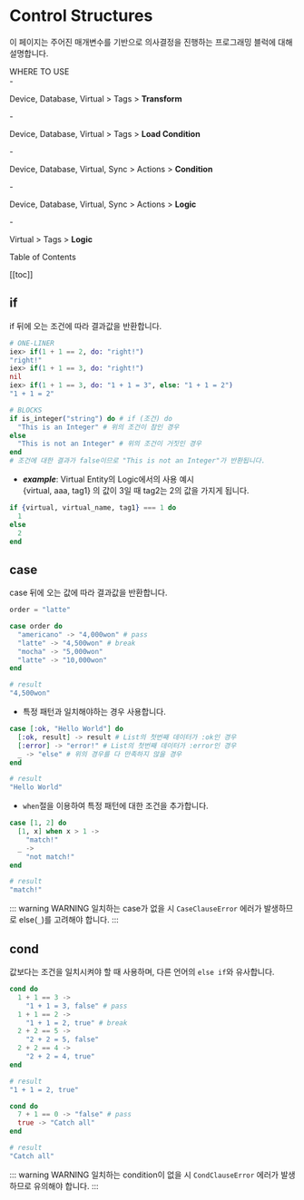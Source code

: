 # Control Structures
이 페이지는 주어진 매개변수를 기반으로 의사결정을 진행하는 프로그래밍 블럭에 대해 설명합니다.
<div class="info">
  <div class="info-title">WHERE TO USE</div>
  - <p>Device, Database, Virtual > Tags > <b>Transform</b></p>
  - <p>Device, Database, Virtual > Tags > <b>Load Condition</b></p>
  - <p>Device, Database, Virtual, Sync > Actions > <b>Condition</b></p>
  - <p>Device, Database, Virtual, Sync > Actions > <b>Logic</b></p>
  - <p>Virtual > Tags > <b>Logic</b></p>
</div>

<div class="toc-title">Table of Contents</div>

[[toc]]

## if
if 뒤에 오는 조건에 따라 결과값을 반환합니다.
``` elixir
# ONE-LINER
iex> if(1 + 1 == 2, do: "right!")
"right!" 
iex> if(1 + 1 == 3, do: "right!")
nil 
iex> if(1 + 1 == 3, do: "1 + 1 = 3", else: "1 + 1 = 2")  
"1 + 1 = 2"

# BLOCKS
if is_integer("string") do # if (조건) do 
  "This is an Integer" # 위의 조건이 참인 경우
else
  "This is not an Integer" # 위의 조건이 거짓인 경우
end
# 조건에 대한 결과가 false이므로 "This is not an Integer"가 반환됩니다.
```
- ***example***: Virtual Entity의 Logic에서의 사용 예시  
{virtual, aaa, tag1} 의 값이 3일 때 tag2는 2의 값을 가지게 됩니다.  

``` elixir
if {virtual, virtual_name, tag1} === 1 do
  1
else
  2
end
```
## case
case 뒤에 오는 값에 따라 결과값을 반환합니다.
``` elixir
order = "latte"

case order do
  "americano" -> "4,000won" # pass
  "latte" -> "4,500won" # break
  "mocha" -> "5,000won"
  "latte" -> "10,000won"
end

# result
"4,500won"
```
- 특정 패턴과 일치해야하는 경우 사용합니다.
``` elixir
case [:ok, "Hello World"] do
  [:ok, result] -> result # List의 첫번째 데이터가 :ok인 경우
  [:error] -> "error!" # List의 첫번째 데이터가 :error인 경우
  _ -> "else" # 위의 경우를 다 만족하지 않을 경우
end

# result
"Hello World"
```
- `when`절을 이용하여 특정 패턴에 대한 조건을 추가합니다.
``` elixir
case [1, 2] do
  [1, x] when x > 1 ->
    "match!"
  _ ->
    "not match!"
end

# result
"match!"
```
::: warning WARNING
일치하는 case가 없을 시 `CaseClauseError` 에러가 발생하므로 else(`_`)를 고려해야 합니다.
:::

## cond
값보다는 조건을 일치시켜야 할 때 사용하며, 다른 언어의 `else if`와 유사합니다.
<!-- 여러 패턴에 대해 매치할 때 사용합니다. _ 변수는 위에서 일치하는 값이 없을 때 선택됩니다. 일치하는 값도  -->
``` elixir
cond do
  1 + 1 == 3 ->
    "1 + 1 = 3, false" # pass
  1 + 1 == 2 ->
    "1 + 1 = 2, true" # break
  2 + 2 == 5 ->
    "2 + 2 = 5, false"
  2 + 2 == 4 ->
    "2 + 2 = 4, true"
end

# result
"1 + 1 = 2, true"
```
``` elixir
cond do
  7 + 1 == 0 -> "false" # pass
  true -> "Catch all"
end

# result
"Catch all"
```
::: warning WARNING
일치하는 condition이 없을 시 `CondClauseError` 에러가 발생하므로 유의해야 합니다.
:::